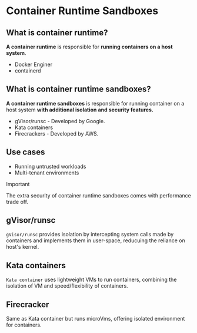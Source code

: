 # Container Runtime Sandboxes

## What is container runtime?

**A container runtime** is responsible for **running containers on a host system**.
- Docker Enginer
- containerd

## What is container runtime sandboxes?

**A container runtime sandboxes** is responsible for running container on a host system **with additional isolation and security features.**
- gVisor/runsc - Developed by Google.
- Kata containers
- Firecrackers - Developed by AWS.

## Use cases
- Running untrusted workloads
- Multi-tenant environments 

>[!IMPORTANT]
>The extra security of container runtime sandboxes comes with performance trade off.

## gVisor/runsc

`gVisor/runsc` provides isolation by intercepting system calls made by containers and implements them in user-space, reducuing the reliance on host's kernel.

## Kata containers

`Kata container` uses lightweight VMs to run containers, combining the isolation of VM and speed/flexibility of containers.

## Firecracker

Same as Kata container but runs microVms, offering isolated environment for containers.
